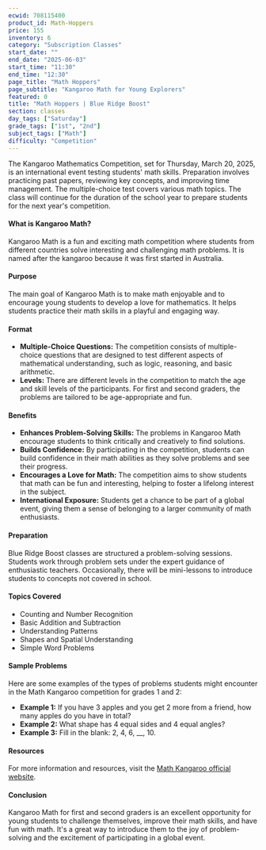 ```yaml
---
ecwid: 708115400
product_id: Math-Hoppers
price: 155
inventory: 6
category: "Subscription Classes"
start_date: ""
end_date: "2025-06-03"
start_time: "11:30"
end_time: "12:30"
page_title: "Math Hoppers"
page_subtitle: "Kangaroo Math for Young Explorers"
featured: 0
title: "Math Hoppers | Blue Ridge Boost"
section: classes
day_tags: ["Saturday"]
grade_tags: ["1st", "2nd"]
subject_tags: ["Math"]
difficulty: "Competition"
---
```

The Kangaroo Mathematics Competition, set for Thursday, March 20, 2025, is an international event testing students' math skills. Preparation involves practicing past papers, reviewing key concepts, and improving time management. The multiple-choice test covers various math topics. The class will continue for the duration of the school year to prepare students for the next year's competition.
<h4>What is Kangaroo Math?</h4>
<p>Kangaroo Math is a fun and exciting math competition where students from different countries solve interesting and challenging math problems. It is named after the kangaroo because it was first started in Australia.</p>

<h4>Purpose</h4>
<p>The main goal of Kangaroo Math is to make math enjoyable and to encourage young students to develop a love for mathematics. It helps students practice their math skills in a playful and engaging way.</p>

<h4>Format</h4>
<ul>
    <li><strong>Multiple-Choice Questions:</strong> The competition consists of multiple-choice questions that are designed to test different aspects of mathematical understanding, such as logic, reasoning, and basic arithmetic.</li>
    <li><strong>Levels:</strong> There are different levels in the competition to match the age and skill levels of the participants. For first and second graders, the problems are tailored to be age-appropriate and fun.</li>
</ul>

<h4>Benefits</h4>
<div class="benefits">
    <ul>
        <li><strong>Enhances Problem-Solving Skills:</strong> The problems in Kangaroo Math encourage students to think critically and creatively to find solutions.</li>
        <li><strong>Builds Confidence:</strong> By participating in the competition, students can build confidence in their math abilities as they solve problems and see their progress.</li>
        <li><strong>Encourages a Love for Math:</strong> The competition aims to show students that math can be fun and interesting, helping to foster a lifelong interest in the subject.</li>
        <li><strong>International Exposure:</strong> Students get a chance to be part of a global event, giving them a sense of belonging to a larger community of math enthusiasts.</li>
    </ul>
</div>

<h4>Preparation</h4>

Blue Ridge Boost classes are structured a problem-solving sessions. Students work through problem sets under the expert guidance of enthusiastic teachers. Occasionally, there will be mini-lessons to introduce students to concepts not covered in school.

<div class="section">
    <h4>Topics Covered</h4>
    <ul>
        <li>Counting and Number Recognition</li>
        <li>Basic Addition and Subtraction</li>
        <li>Understanding Patterns</li>
        <li>Shapes and Spatial Understanding</li>
        <li>Simple Word Problems</li>
    </ul>
</div>

<div class="section">
    <h4>Sample Problems</h4>
    <p>Here are some examples of the types of problems students might encounter in the Math Kangaroo competition for grades 1 and 2:</p>
    <ul>
        <li><strong>Example 1:</strong> If you have 3 apples and you get 2 more from a friend, how many apples do you have in total?</li>
        <li><strong>Example 2:</strong> What shape has 4 equal sides and 4 equal angles?</li>
        <li><strong>Example 3:</strong> Fill in the blank: 2, 4, 6, __, 10.</li>
    </ul>
</div>

<div class="section">
    <h4>Resources</h4>
    <p>For more information and resources, visit the <a href="https://mathkangaroo.org">Math Kangaroo official website</a>.</p>
</div>

<h4>Conclusion</h4>
<p>Kangaroo Math for first and second graders is an excellent opportunity for young students to challenge themselves, improve their math skills, and have fun with math. It's a great way to introduce them to the joy of problem-solving and the excitement of participating in a global event.</p>

